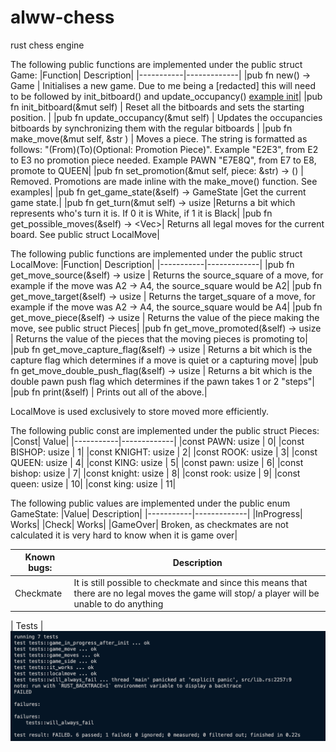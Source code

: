 # alww-chess

rust chess engine

The following public functions are implemented under the public struct Game:
|Function| Description|
|-----------|-------------|
|pub fn new() -> Game | Initialises a new game. Due to me being a [redacted] this will need to be followed by init_bitboard() and update_occupancy() [example init](img/init.png)|
|pub fn init_bitboard(&mut self) | Reset all the bitboards and sets the starting position. |
|pub fn update_occupancy(&mut self) | Updates the occupancies bitboards by synchronizing them with the regular bitboards |
|pub fn make_move(&mut self, &str ) | Moves a piece. The string is formatted as follows: "(From)(To)(Optional: Promotion Piece)". Example "E2E3", from E2 to E3 no promotion piece needed. Example PAWN "E7E8Q", from E7 to E8, promote to QUEEN|
|pub fn set_promotion(&mut self, piece: &str) -> () | Removed. Promotions are made inline with the make_move() function. See examples|
|pub fn get_game_state(&self) -> GameState |Get the current game state.|
|pub fn get_turn(&mut self) -> usize |Returns a bit which represents who's turn it is. If 0 it is White, if 1 it is Black|
|pub fn get_possible_moves(&self) -> <Vec<LocalMove>>| Returns all legal moves for the current board. See public struct LocalMove|

The following public functions are implemented under the public struct LocalMove:
|Function| Description|
|-----------|-------------|
|pub fn get_move_source(&self) -> usize | Returns the source_square of a move, for example if the move was A2 -> A4, the source_square would be A2|
|pub fn get_move_target(&self) -> usize | Returns the target_square of a move, for example if the move was A2 -> A4, the source_square would be A4|
|pub fn get_move_piece(&self) -> usize | Returns the value of the piece making the move, see public struct Pieces|
|pub fn get_move_promoted(&self) -> usize | Returns the value of the pieces that the moving pieces is promoting to|
|pub fn get_move_capture_flag(&self) -> usize | Returns a bit which is the capture flag which determines if a move is quiet or a capturing move|
|pub fn get_move_double_push_flag(&self) -> usize | Returns a bit which is the double pawn push flag which determines if the pawn takes 1 or 2 "steps"|
|pub fn print(&self) | Prints out all of the above.|

LocalMove is used exclusively to store moved more efficiently.

The following public const are implemented under the public struct Pieces:
|Const| Value|
|-----------|-------------|
|const PAWN: usize | 0|
|const BISHOP: usize | 1|
|const KNIGHT: usize | 2|
|const ROOK: usize | 3|
|const QUEEN: usize | 4|
|const KING: usize | 5|
|const pawn: usize | 6|
|const bishop: usize | 7|
|const knight: usize | 8|
|const rook: usize | 9|
|const queen: usize | 10|
|const king: usize | 11|

The following public values are implemented under the public enum GameState:
|Value| Description|
|-----------|-------------|
|InProgress| Works|
|Check| Works|
|GameOver| Broken, as checkmates are not calculated it is very hard to know when it is game over|

| Known bugs: | Description                                                                                                                                     |
| ----------- | ----------------------------------------------------------------------------------------------------------------------------------------------- |
| Checkmate   | It is still possible to checkmate and since this means that there are no legal moves the game will stop/ a player will be unable to do anything |

| Tests |
![tests](img/tests.png)
